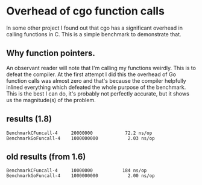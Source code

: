 # Overhead of cgo function calls #

In some other project I found out that cgo has a significant overhead
in calling functions in C. This is a simple benchmark to demonstrate
that.

## Why function pointers. ##

An observant reader will note that I'm calling my functions weirdly.
This is to defeat the compiler. At the first attempt I did this the
overhead of Go function calls was almost zero and that's because the
compiler helpfully inlined everything which defeated the whole purpose
of the benchmark. This is the best I can do, it's probably not
perfectly accurate, but it shows us the magnitude(s) of the problem.

## results (1.8) ##

    BenchmarkCFuncall-4    	20000000	        72.2 ns/op
    BenchmarkGoFuncall-4   	1000000000	         2.03 ns/op

## old results (from 1.6) ##

    BenchmarkCFuncall-4 	10000000	       184 ns/op
    BenchmarkGoFuncall-4	1000000000	         2.00 ns/op
